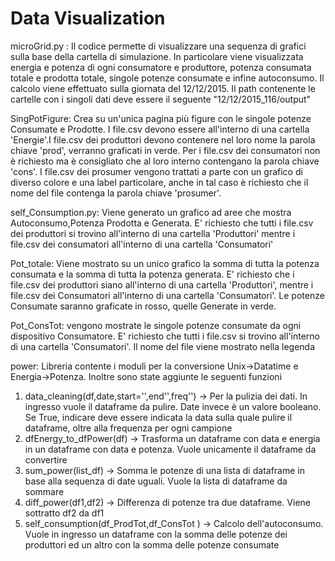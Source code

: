 # Data Visualization

microGrid.py : Il codice permette di visualizzare una sequenza di grafici sulla base della cartella di simulazione. In particolare viene visualizzata energia e potenza di ogni consumatore e produttore, potenza consumata totale e prodotta totale, singole potenze consumate e infine autoconsumo. Il calcolo viene effettuato sulla giornata del 12/12/2015. Il path contenente le cartelle con i singoli dati deve essere il seguente "12/12/2015_116/output"

SingPotFigure: Crea su un'unica pagina più figure con le singole potenze Consumate e Prodotte. I file.csv devono essere all'interno di una cartella 'Energie'.I file.csv dei produttori devono contenere nel loro nome la parola chiave 'prod', verranno graficati in verde. Per i file.csv dei consumatori non è richiesto ma è consigliato che al loro interno contengano la parola chiave 'cons'. I file.csv dei prosumer vengono trattati a parte con un grafico di diverso colore e una label particolare, anche in tal caso è richiesto che il nome del file contenga la parola chiave 'prosumer'. 

self_Consumption.py: Viene generato un grafico ad aree che mostra Autoconsumo,Potenza Prodotta e Generata. E' richiesto che tutti i file.csv dei produttori si trovino all'interno di una cartella 'Produttori' mentre i file.csv dei consumatori all'interno di una cartella 'Consumatori'

Pot_totale: Viene mostrato su un unico grafico la somma di tutta la potenza consumata e la somma di tutta la potenza generata.
E' richiesto che i file.csv dei produttori siano all'interno di una cartella 'Produttori', mentre i file.csv dei Consumatori all'interno di una cartella 'Consumatori'. Le potenze Consumate saranno graficate in rosso, quelle Generate in verde.

Pot_ConsTot: vengono mostrate le singole potenze consumate da ogni dispositivo Consumatore. E' richiesto che tutti i file.csv si trovino all'interno di una cartella 'Consumatori'. Il nome del file viene mostrato nella legenda

power: Libreria contente i moduli per la conversione Unix->Datatime e Energia->Potenza. Inoltre sono state aggiunte le seguenti funzioni
1. data_cleaning(df,date,start='',end'',freq'') -> Per la pulizia dei dati. In ingresso vuole il dataframe da pulire. Date invece è un valore booleano. Se True, indicare deve essere indicata la data sulla quale pulire il dataframe, oltre alla frequenza per ogni campione
2. dfEnergy_to_dfPower(df) -> Trasforma un dataframe con data e energia in un dataframe con data e potenza. Vuole unicamente il dataframe da convertire
3. sum_power(list_df) -> Somma le potenze di una lista di dataframe in base alla sequenza di date uguali. Vuole la lista di dataframe da sommare
4. diff_power(df1,df2) -> Differenza di potenze tra due dataframe. Viene sottratto df2 da df1
5. self_consumption(df_ProdTot,df_ConsTot ) -> Calcolo dell'autoconsumo. Vuole in ingresso un dataframe con la somma delle potenze dei produttori ed un altro con la somma delle potenze consumate
